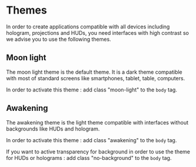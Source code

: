 # Themes

In order to create applications compatible with all devices including hologram, projections and HUDs,
you need interfaces with high contrast so we advise you to use the following themes.

## Moon light

The moon light theme is the default theme. It is a dark theme compatible with most of standard screens
like smartphones, tablet, table, computers.

In order to activate this theme : add class "moon-light" to the `body` tag.


## Awakening

The awakening theme is the light theme compatible with interfaces without backgrounds like HUDs and hologram.

In order to activate this theme : add class "awakening" to the `body` tag.

If you want to active transparency for background in order to use the theme for HUDs or holograms : add class "no-background" to the `body` tag.
